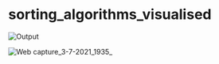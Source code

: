 # sorting_algorithms_visualised


![Output](https://user-images.githubusercontent.com/50536685/124415895-6dea9600-dd73-11eb-9792-7e42101a92c2.gif)

![Web capture_3-7-2021_1935_](https://user-images.githubusercontent.com/50536685/124415680-fa488900-dd72-11eb-83be-b36fdf2da8da.jpeg)
